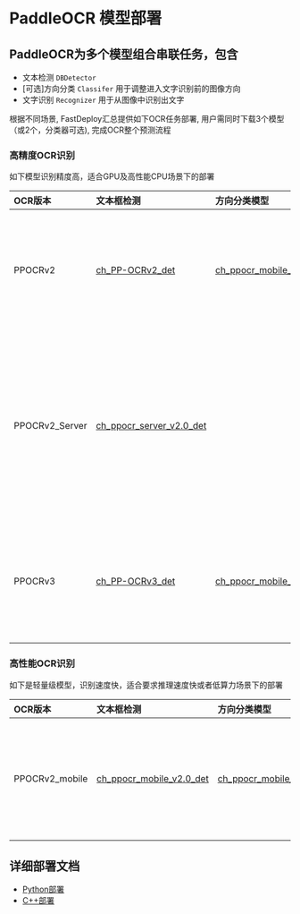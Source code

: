 # PaddleOCR 模型部署

## PaddleOCR为多个模型组合串联任务，包含
- 文本检测 `DBDetector`
- [可选]方向分类 `Classifer` 用于调整进入文字识别前的图像方向
- 文字识别 `Recognizer` 用于从图像中识别出文字

根据不同场景, FastDeploy汇总提供如下OCR任务部署, 用户需同时下载3个模型（或2个，分类器可选), 完成OCR整个预测流程

### 高精度OCR识别

如下模型识别精度高，适合GPU及高性能CPU场景下的部署

| OCR版本 | 文本框检测 | 方向分类模型 | 文字识别 | 说明 |
|:------- |:------ |:-------  | :-------- | :--- |
| PPOCRv2 |[ch_PP-OCRv2_det](https://paddleocr.bj.bcebos.com/PP-OCRv2/chinese/ch_PP-OCRv2_det_infer.tar) | [ch_ppocr_mobile_v2.0_cls](https://bj.bcebos.com/paddlehub/fastdeploy/ch_ppocr_mobile_v2.0_cls_infer.tar.gz) | [ch_PP-OCRv2_rec](https://bj.bcebos.com/paddlehub/fastdeploy/ch_PP-OCRv2_rec_infer) | OCRv2系列原始超轻量模型，支持中英文、多语种文本检测 |
| PPOCRv2_Server |[ch_ppocr_server_v2.0_det](https://paddleocr.bj.bcebos.com/dygraph_v2.0/ch/ch_ppocr_server_v2.0_det_infer.tar) |  | [ch_ppocr_server_v2.0_rec](https://paddleocr.bj.bcebos.com/dygraph_v2.0/ch/ch_ppocr_server_v2.0_rec_infer.tar) | OCRv2服务器系列模型, 支持中英文、多语种文本检测，比超轻量模型更大，但效果更好|
| PPOCRv3 |[ch_PP-OCRv3_det](https://paddleocr.bj.bcebos.com/PP-OCRv3/chinese/ch_PP-OCRv3_det_infer.tar) | [ch_ppocr_mobile_v2.0_cls](https://bj.bcebos.com/paddlehub/fastdeploy/ch_ppocr_mobile_v2.0_cls_infer.tar.gz) | [ch_PP-OCRv3_rec](https://paddleocr.bj.bcebos.com/PP-OCRv3/chinese/ch_PP-OCRv3_rec_infer.tar) | OCRv3系列原始超轻量模型，支持中英文、多语种文本检测 |


### 高性能OCR识别

如下是轻量级模型，识别速度快，适合要求推理速度快或者低算力场景下的部署

| OCR版本 | 文本框检测 | 方向分类模型 | 文字识别 | 说明 |
|:------- |:------ |:-------  | :-------- | :--- |
| PPOCRv2_mobile |[ch_ppocr_mobile_v2.0_det](https://paddleocr.bj.bcebos.com/dygraph_v2.0/ch/ch_ppocr_mobile_v2.0_det_infer.tar) | [ch_ppocr_mobile_v2.0_cls](https://bj.bcebos.com/paddlehub/fastdeploy/ch_ppocr_mobile_v2.0_cls_infer.tar.gz) | [ch_ppocr_mobile_v2.0_rec](https://paddleocr.bj.bcebos.com/dygraph_v2.0/ch/ch_ppocr_mobile_v2.0_rec_infer.tar) | OCRv2系列原始超轻量模型，支持中英文、多语种文本检测 |



## 详细部署文档

- [Python部署](python)
- [C++部署](cpp)
